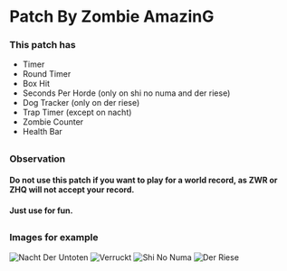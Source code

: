 # Patch By Zombie AmazinG
### This patch has
- Timer
- Round Timer
- Box Hit
- Seconds Per Horde (only on shi no numa and der riese)
- Dog Tracker (only on der riese)
- Trap Timer (except on nacht)
- Zombie Counter
- Health Bar

##

### Observation
#### Do not use this patch if you want to play for a world record, as ZWR or ZHQ will not accept your record.
#### Just use for fun.

##
### Images for example
![Nacht Der Untoten](./shot0058.jpg)
![Verruckt](./shot0057.jpg)
![Shi No Numa](./shot0056.jpg)
![Der Riese](./shot0055.jpg)
